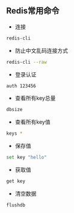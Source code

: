 ## Redis常用命令

* 连接

```bash
redis-cli
```

* 防止中文乱码连接方式

```bash
redis-cli --raw 
```

* 登录认证

```bash
auth 123456
```

* 查看所有key总量

```bash
dbsize
```

* 查看所有key值

```bash
keys *
```

* 保存值

```bash
set key "hello"
```

* 获取值

```bash
get key
```

* 清空数据

```bash
flushdb
```


